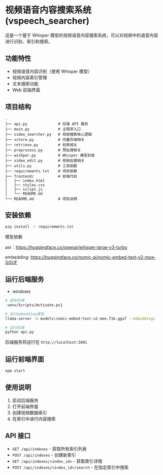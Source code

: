 # 视频语音内容搜索系统 (vspeech_searcher)

这是一个基于 Whisper 模型的视频语音内容搜索系统，可以对视频中的语音内容进行识别、索引和搜索。

## 功能特性

- 视频语音内容识别（使用 Whisper 模型）
- 视频内容索引管理
- 文本搜索功能
- Web 前端界面

## 项目结构

```
.
├── api.py              # 后端 API 服务
├── main.py             # 主程序入口
├── video_searcher.py   # 视频搜索核心逻辑
├── vstore.py           # 向量存储相关
├── retrieve.py         # 检索相关
├── preprocess.py       # 预处理相关
├── wishper.py          # Whisper 模型封装
├── video_edit.py       # 视频处理相关
├── utils.py            # 工具函数
├── requirements.txt    # 项目依赖
├── frontend/           # 前端代码
│   ├── index.html
│   ├── styles.css
│   ├── script.js
│   └── README.md
└── README.md           # 项目说明
```

## 安装依赖

```bash
pip install -r requirements.txt
```

模型依赖

asr：https://huggingface.co/openai/whisper-large-v3-turbo

embedding: https://huggingface.co/nomic-ai/nomic-embed-text-v2-moe-GGUF



## 运行后端服务

- windows


```bash
# 虚拟环境
.venv/Scripts/Activate.ps1
```

```bash
# 运行embedding模型
llama-server -m models\nomic-embed-text-v2-moe.f16.gguf --embeddings
```

```bash
# 运行后端
python api.py
```

后端服务将运行在 `http://localhost:5001`

## 运行前端界面

```bash
npm start
```


## 使用说明

1. 启动后端服务
2. 打开前端界面
3. 创建视频数据索引
4. 在索引中进行内容搜索

## API 接口

- `GET /api/indexes` - 获取所有索引列表
- `POST /api/indexes` - 创建新索引
- `GET /api/indexes/<index_id>` - 获取索引详情
- `POST /api/indexes/<index_id>/search` - 在指定索引中搜索
